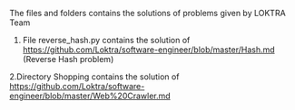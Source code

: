 The files and folders contains the solutions of problems given by LOKTRA Team

1. File reverse_hash.py contains the solution of https://github.com/Loktra/software-engineer/blob/master/Hash.md (Reverse Hash problem)

2.Directory Shopping contains the solution of https://github.com/Loktra/software-engineer/blob/master/Web%20Crawler.md